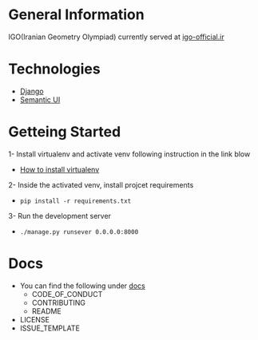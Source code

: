 # General Information
  IGO(Iranian Geometry Olympiad)
  currently served at [igo-official.ir](https://igo-official.ir)

# Technologies
  * [Django](https://github.com/django/django)
  * [Semantic UI](https://github.com/Semantic-Org/Semantic-UI)

# Getteing Started
1- Install virtualenv and activate venv following instruction in the link blow
  * [How to install virtualenv](https://gist.github.com/Geoyi/d9fab4f609e9f75941946be45000632b)

2- Inside the activated venv, install projcet requirements
  * `pip install -r requirements.txt`

3- Run the development server
  * `./manage.py runsever 0.0.0.0:8000`

# Docs
  * You can find the following under [docs](https://github.com/mrtaalebi/sitigo/tree/master/docs)
    * CODE_OF_CONDUCT
    * CONTRIBUTING
    * README
  * LICENSE
  * ISSUE_TEMPLATE
